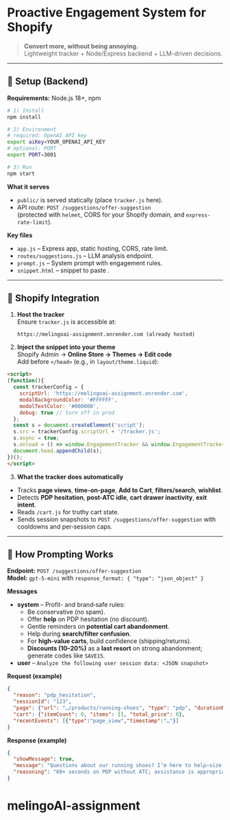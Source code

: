 # Proactive Engagement System for Shopify

> **Convert more, without being annoying.**  
> Lightweight tracker + Node/Express backend + LLM-driven decisions.

---

## 🚀 Setup (Backend)

**Requirements:** Node.js 18+, npm

```bash
# 1) Install
npm install

# 2) Environment
# required: OpenAI API key
export aiKey=YOUR_OPENAI_API_KEY
# optional: PORT
export PORT=3001

# 3) Run
npm start
```

**What it serves**
- `public/` is served statically (place `tracker.js` here).
- API route: `POST /suggestions/offer-suggestion`  
  (protected with `helmet`, CORS for your Shopify domain, and `express-rate-limit`).

**Key files**
- `app.js` – Express app, static hosting, CORS, rate limit.
- `routes/suggestions.js` – LLM analysis endpoint.
- `prompt.js` – System prompt with engagement rules.
- `snippet.html` – snippet to paste .

---

## 🧩 Shopify Integration

1) **Host the tracker**  
   Ensure `tracker.js` is accessible at:
   ```
   https://melingoai-assignment.onrender.com (already hosted)
   ```

2) **Inject the snippet into your theme**  
   Shopify Admin → **Online Store → Themes → Edit code**  
   Add before `</head>` (e.g., in `layout/theme.liquid`):

```html
<script>
(function(){
  const trackerConfig = {
    scriptUrl: 'https://melingoai-assignment.onrender.com',
    modalBackgroundColor: '#FFFFFF',
    modalTextColor: '#000000',
    debug: true // turn off in prod
  };
  const s = document.createElement('script');
  s.src = trackerConfig.scriptUrl + '/tracker.js';
  s.async = true;
  s.onload = () => window.EngagementTracker && window.EngagementTracker.init(trackerConfig);
  document.head.appendChild(s);
})();
</script>
```

3) **What the tracker does automatically**
- Tracks **page views**, **time-on-page**, **Add to Cart**, **filters/search**, **wishlist**.
- Detects **PDP hesitation**, **post-ATC idle**, **cart drawer inactivity**, **exit intent**.
- Reads `/cart.js` for truthy cart state.
- Sends session snapshots to `POST /suggestions/offer-suggestion` with cooldowns and per‑session caps.

---

## 🧠 How Prompting Works

**Endpoint:** `POST /suggestions/offer-suggestion`  
**Model:** `gpt-5-mini` with `response_format: { "type": "json_object" }`

**Messages**
- **system** – Profit- and brand‑safe rules:
  - Be conservative (no spam).  
  - Offer **help** on PDP hesitation (no discount).  
  - Gentle reminders on **potential cart abandonment**.  
  - Help during **search/filter confusion**.  
  - For **high‑value carts**, build confidence (shipping/returns).  
  - **Discounts (10–20%)** as a **last resort** on strong abandonment; generate codes like `SAVE15`.
- **user** – `Analyze the following user session data: <JSON snapshot>`

**Request (example)**
```json
{
  "reason": "pdp_hesitation",
  "sessionId": "123",
  "page": {"url": "…/products/running-shoes", "type": "pdp", "durationMs": 70214},
  "cart": {"itemCount": 0, "items": [], "total_price": 0},
  "recentEvents": [{"type":"page_view","timestamp":"…"}]
}
```

**Response (example)**
```json
{
  "showMessage": true,
  "message": "Questions about our running shoes? I’m here to help—size, fit, or returns.",
  "reasoning": "60+ seconds on PDP without ATC; assistance is appropriate."
}
```
# melingoAI-assignment
